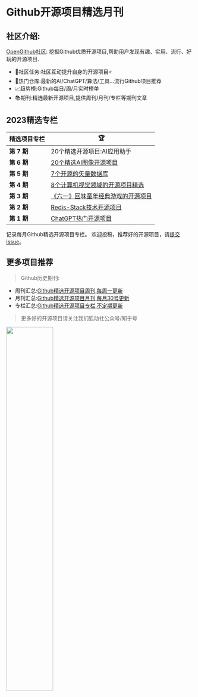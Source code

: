 # Github开源项目精选月刊


## 社区介绍:

[OpenGithub社区](http://open.itc.cn/): 挖掘Github优质开源项目,帮助用户发现有趣、实用、流行、好玩的开源项目.

- 🤝社区任务:社区互动提升自身的开源项目⭐
- 🌋热门仓库:最新的AI/ChatGPT/算法/工具...流行Github项目推荐
- 📈趋势榜:Github每日/周/月实时榜单
- 📚期刊:精选最新开源项目,提供周刊/月刊/专栏等期刊文章

## 2023精选专栏

| 精选项目专栏    | 🏆                                                |
|-----------|---------------------------------------------------|
| **第 7 期** | 20个精选开源项目:AI应用助手                            |
| **第 6 期** | [20个精选AI图像开源项目](docs/第六期:20个精选AI图像开源项目.md)                            |
| **第 5 期** | [7个开源的矢量数据库](docs/第五期:7个矢量数据库开源精选项目.md)           |
| **第 4 期** | [8个计算机视觉领域的开源项目精选](docs/第四期:8个计算机视觉领域的开源项目精选.md)  |
| **第 3 期** | [《六一》回味童年经典游戏的开源项目](docs/第三期:《六一》回味童年经典游戏的开源项目.md) |
| **第 2 期** | [Redis-Stack技术开源项目](docs/第二期:Redis-Stack技术开源项目.md) |
| **第 1 期** | [ChatGPT热门开源项目](docs/第一期:ChatGPT热门开源项目.md)        |

记录每月Github精选开源项目专栏。
欢迎投稿，推荐好的开源项目，请[提交 issue](https://github.com/OpenGithubs/monthly/issues)。

## 更多项目推荐

> Github历史期刊:

- 周刊汇总:[Github精选开源项目周刊,每周一更新](https://github.com/OpenGithubs/weekly)
- 月刊汇总:[Github精选开源项目月刊,每月30号更新](https://github.com/OpenGithubs/monthly)
- 专栏汇总:[Github精选开源项目专栏,不定期更新](https://github.com/OpenGithubs/selectedColumn)

> 更多好的开源项目请关注我们狐动社公众号/知乎号

<image src="http://photocdn.tv.sohu.com/img/q_mini/20230525/pic_org_ed11340c-cba7-4072-942a-69a9ec0bc251.png" style="width:50%">

